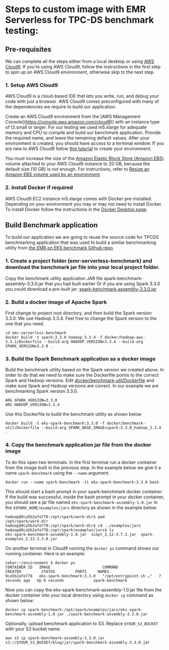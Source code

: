 # Steps to custom image with EMR Serverless for TPC-DS benchmark testing:

## Pre-requisites
We can complete all the steps either from a local desktop or using [AWS Cloud9](https://aws.amazon.com/cloud9/).  If you’re using AWS Cloud9, follow the instructions in the first step to spin up an AWS Cloud9 environment, otherwise skip to the next step.

### 1. Setup AWS Cloud9
AWS Cloud9 is a cloud-based IDE that lets you write, run, and debug your code with just a browser. AWS Cloud9 comes preconfigured with many of the dependencies we require to build our application.

Create an AWS Cloud9 environment from the [AWS Management Console[(https://console.aws.amazon.com/cloud9)] with an instance type of t3.small or larger. For our testing we used m5.xlarge for adequate memory and CPU to compile and build our benchmark application. Provide the required name, and leave the remaining default values. After your environment is created, you should have access to a terminal window. If you are new to AWS Cloud9 follow [this tutorial](https://docs.aws.amazon.com/cloud9/latest/user-guide/tutorial.html) to create your environment.

You must increase the size of the [Amazon Elastic Block Store (Amazon EBS)](https://aws.amazon.com/ebs/) volume attached to your AWS Cloud9 instance to 20 GB, because the default size (10 GB) is not enough. For instructions, refer to [Resize an Amazon EBS volume used by an environment](https://docs.aws.amazon.com/cloud9/latest/user-guide/move-environment.html#move-environment-resize).

### 2. Install Docker if required
AWS Cloud9 EC2 instance m5.xlarge comes with Docker pre-installed. Depending on your environment you may or may not need to install Docker. To install Docker follow the instructions in the [Docker Desktop page](https://docs.docker.com/desktop/#download-and-install).

## Build Benchmark application

To build our application we are going to reuse the source code for TPCDS benchmarking application that was used to build a similar benchmarking utility from [the EMR on EKS benchmark Github repo](https://github.com/aws-samples/emr-on-eks-benchmark).

### 1. Create a project folder (emr-serverless-benchmark) and download the benchmark jar file into your local project folder. 

Copy the benchmark utility application JAR file spark-benchmark-assembly-3.3.0.jar that you had built earlier Or if you are using Spark 3.3.0 you could download a pre-built jar: [spark-benchmark-assembly-3.3.0.jar](https://aws-bigdata-blog.s3.amazonaws.com/artifacts/oss-spark-benchmarking/spark-benchmark-assembly-3.3.0.jar)


### 2. Build a docker image of Apache Spark

First change to project root directory, and then build the Spark version 3.3.0. We use Hadoop 3.3.4. Feel free to change the Spark version to the one that you need.
```
cd emr-serverless-benchmark
docker build -t spark:3.3.0_hadoop_3.3.4 -f docker/hadoop-aws-3.3.1/Dockerfile --build-arg HADOOP_VERSION=3.3.4 --build-arg SPARK_VERSION=3.3.0 .
```

### 3. Build the Spark Benchmark application as a docker image

Build the benchmark utility based on the Spark version we created above. In order to do that we need to make sure the Dockerfile points to the correct Spark and Hadoop versions. Edit [docker/benchmark-util/Dockerfile](https://github.com/aws-samples/emr-on-eks-benchmark/blob/main/docker/benchmark-util/Dockerfile) and make sure Spark and Hadoop versions are correct. In our example we are benchmarking Spark version 3.3.0.

```
ARG SPARK_VERSION=3.3.0
ARG HADOOP_VERSION=3.3.4
```

Use this Dockerfile to build the benchmark utility as shown below

```
docker build -t eks-spark-benchmark:3.3.0 -f docker/benchmark-util/Dockerfile --build-arg SPARK_BASE_IMAGE=spark:3.3.0_hadoop_3.3.4 .
```

### 4. Copy the benchmark application jar file from the docker image
To do this open two terminals. In the first terminal run a docker container from the image built in the previous step. In the example below we give it a name `spark-benchmark` using the `--name` argument.

```
docker run --name spark-benchmark -it eks-spark-benchmark:3.3.0 bash
```
This should start a bash prompt in your spark-benchmark docker container. If the build was successful, inside the bash prompt in your docker container, you should see a jar file named `eks-spark-benchmark-assembly-1.0.jar` in the `$SPARK_HOME/examples/jars` directory as shown in the example below:

```
hadoop@9ca5b2afe778:/opt/spark/work-dir$ pwd
/opt/spark/work-dir
hadoop@9ca5b2afe778:/opt/spark/work-dir$ cd ../examples/jars
hadoop@9ca5b2afe778:/opt/spark/examples/jars$ ls
eks-spark-benchmark-assembly-1.0.jar  scopt_2.12-3.7.1.jar  spark-examples_2.12-3.3.0.jar
```

On another terminal in Cloud9 running the `docker ps` command shows our running container. Here is an example:

```
sekar:~/environment $ docker ps
CONTAINER ID   IMAGE                       COMMAND                  CREATED         STATUS         PORTS     NAMES
9ca5b2afe778   eks-spark-benchmark:3.3.0   "/opt/entrypoint.sh …"   7 seconds ago   Up 6 seconds             spark-benchmark
```

Now you can copy the eks-spark-benchmark-assembly-1.0.jar file from the docker container into your local directory using `docker cp` command as shown below:

```
docker cp spark-benchmark:/opt/spark/examples/jars/eks-spark-benchmark-assembly-1.0.jar ./spark-benchmark-assembly-3.3.0.jar
```

Optionally, upload benchmark application to S3. Replace `$YOUR_S3_BUCKET` with your S3 bucket name.

```
aws s3 cp spark-benchmark-assembly-3.3.0.jar s3://$YOUR_S3_BUCKET/blog/jar/spark-benchmark-assembly-3.3.0.jar
```
